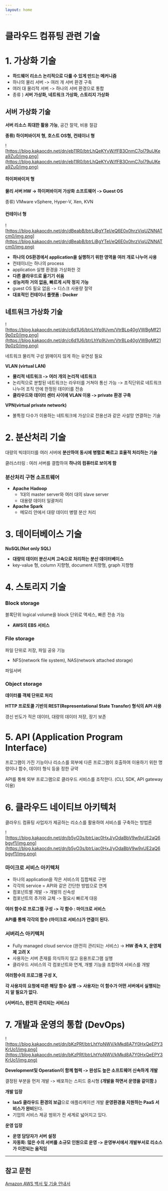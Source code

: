 ```yaml
---
layout: home
---
```


# 클라우드 컴퓨팅 관련 기술

# **1. 가상화 기술**

- **하드웨어 리소스 논리적으로 다룰 수 있게 만드는 메커니즘**
- 하나의 물리 서버 -> 여러 개 서버 환경 구축
- 여러 대 물리적 서버 -> 하나의 서버 환경으로 통합
- 종류 ) **서버 가상화, 네트워크 가상화, 스토리지 가상화**

## **서버 가상화 기술**

**서버 리소스 최대한 활용 가능**, 공간 절약, 비용 절감

**종류) 하이퍼바이저 형, 호스트 OS형, 컨테이너 형**

![https://blog.kakaocdn.net/dn/eb11R0/btrLhQeKYvW/fFB3OnmC7oI79uUKea9Zu0/img.png](https://blog.kakaocdn.net/dn/eb11R0/btrLhQeKYvW/fFB3OnmC7oI79uUKea9Zu0/img.png)

#### **하이퍼바이저 형**

**물리 서버 HW -> 하이퍼바이저 가상화 소프트웨어 -> Guest OS**

종류) VMware vSphere, Hyper-V, Xen, KVN

#### **컨테이너 형**

![https://blog.kakaocdn.net/dn/dBeabB/btrLiBgYTeI/eQ6E0x0hrzViqUZNNATcm0/img.png](https://blog.kakaocdn.net/dn/dBeabB/btrLiBgYTeI/eQ6E0x0hrzViqUZNNATcm0/img.png)

- **하나의 OS환경에서 application을 실행하기 위한 영역을 여러 개로 나누어 사용**
- 컨테이너는 하나의 process
- application 실행 환경을 가상화한 것
- **다른 클라우드로 옮기기 쉬움**
- **성능저하 거의 없음, 빠르게 시작 정지 가능**
- guest OS 필요 없음 -> 디스크 사용량 절약
- **대표적인 컨테이너 플랫폼 : Docker**

## **네트워크 가상화 기술**

![https://blog.kakaocdn.net/dn/c6d1U6/btrLhYp9Uvm/VtrBLp40gVWBgMf219p0z0/img.png](https://blog.kakaocdn.net/dn/c6d1U6/btrLhYp9Uvm/VtrBLp40gVWBgMf219p0z0/img.png)

네트워크 물리적 구성 얽매이지 않게 하는 유연성 필요

**VLAN (virtual LAN)**

- **물리적 네트워크 -> 여러 개의 논리적 네트워크**
- 논리적으로 분할된 네트워크는 라우터를 거쳐야 통신 가능 -> 조직단위로 네트워크 나누어 조직 안에 한정된 데이터를 전송
- **클라우드와 데이터 센터 사이에 VLAN 이용 -> private 환경 구축**

**VPN(virtual private network)**

- 불특정 다수가 이용하는 네트워크에 가상으로 전용선과 같은 사설망 연결하는 기술

# **2. 분산처리 기술**

대량의 빅데이터를 여러 서버에 **분산하여 동시에 병렬로 빠르고 효율적 처리하는 기술**

클러스터링 : 여러 서버를 결합하여 **하나의 컴퓨터로 보이게 함**

### **분산처리 구현 소프트웨어**

- **Apache Hadoop**
    - 1대의 master server와 여러 대의 slave server
    - 대용량 데이터 일괄처리
- **Apache Spark**
    - 메모리 안에서 대량 데이터 병렬 분산 처리

# **3. 데이터베이스 기술**

**NoSQL(Not only SQL)**

- **대량의 데이터 분산시켜 고속으로 처리하는 분산 데이터베이스**
- key-value 형, column 지향형, document 지향형, graph 지향형

# **4. 스토리지 기술**

### **Block storage**

블록단위 logical volume을 block 단위로 액세스, 빠른 전송 가능

- **AWS의 EBS 서비스**

### **File storage**

파일 단위로 저장, 파일 공유 기능

- NFS(network file system), NAS(network attached storage)

파일서버

### **Object storage**

**데이터를 객체 단위로 처리**

**HTTP 프로토콜 기반의 REST(Representational State Transfer) 형식의 API 사용**

갱신 빈도가 적은 데이터, 대량의 데이터 저장, 장기 보존

# **5. API (Application Program Interface)**

프로그램이 가진 기능이나 리소스를 외부에 다른 프로그램이 호출하여 이용하기 위한 명령이나 함수, 데이터 형식 등을 정한 규약

API를 통해 외부 프로그램으로 클라우드 서비스를 조작한다. (CLI, SDK, API gateway 이용)

# **6. 클라우드 네이티브 아키텍처**

클라우드 컴퓨팅 사업자가 제공하는 리소스를 활용하여 서비스를 구축하는 방법론

![https://blog.kakaocdn.net/dn/b5yO3s/btrLiac0HxJ/yOdaBbV9w9xUE2aQ6bgyf1/img.png](https://blog.kakaocdn.net/dn/b5yO3s/btrLiac0HxJ/yOdaBbV9w9xUE2aQ6bgyf1/img.png)

### **마이크로 서비스 아키텍처**

- 하나의 application을 작은 서비스의 집합체로 구현
- 각각의 service = API와 같은 간단한 방법으로 연계
- 컴포넌트별 개발 -> 개발의 신속성
- 컴포넌트의 추가와 교체 -> 필요시 빠르게 대응

**여러 함수로 프로그램 구성 -> 각 함수 : 마이크로 서비스**

**API를 통해 각각의 함수 (마이크로 서비스)가 연결이 된다.**

### **서버리스 아키텍처**

- Fully managed cloud service (완전히 관리되는 서비스) -> **HW 종속 X, 운영체제 고려 X**
- 사용자는 서버 존재를 의식하지 않고 응용프로그램 실행
- 클라우드 서비스의 각 컴포넌트와 연계, 개별 기능을 조합하여 서비스를 개발

**여러함수의 프로그램 구성 X,**

**각 사용자의 요청에 따른 해당 함수 실행 -> 사용자는 이 함수가 어떤 서버에서 실행되는지 알 필요가 없다.**

**(서버리스, 완전히 관리되는 서비스)**

# **7. 개발과 운영의 통합 (DevOps)**

![https://blog.kakaocdn.net/dn/bKzPRf/btrLhtYpNWV/kMkd8A7Y0HxQeEPY3KrUo1/img.png](https://blog.kakaocdn.net/dn/bKzPRf/btrLhtYpNWV/kMkd8A7Y0HxQeEPY3KrUo1/img.png)

**Development및 Operation이 함께 협력 -> 완성도 높은 소프트웨어 신속하게 개발**

결정된 부분을 먼저 개발 -> 배포하는 스피드 중시형 **(개발을 하면서 운영을 같이함.)**

**개발 입장**

- **IaaS 클라우드 환경의 보급**으로 애플리케이션 개발 **운영환경을 지원하는 PaaS 서비스가 완비**된다.
- 기업의 서비스 제공 범위가 전 세계로 넓어지고 있다.

**운영 입장**

- **운영 담당자가 서버 설정**
- **자동화: 많은 수의 서버를 소규모 인원으로 운영 -> 운영부서에서 개발부서로 리소스가 이전되는 움직임**

---
## 참고 문헌
[Amazon AWS 백서 및 기술 안내서](
https://aws.amazon.com/ko/whitepapers/?whitepapers-main.sort-by=item.additionalFields.sortDate&whitepapers-main.sort-order=desc&awsf.whitepapers-content-type=*all&awsf.whitepapers-global-methodology=*all&awsf.whitepapers-tech-category=*all&awsf.whitepapers-industries=*all&awsf.whitepapers-business-category=*all)